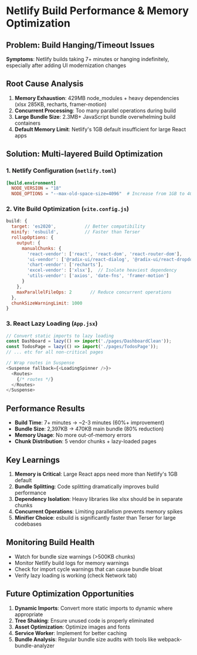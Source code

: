 # Netlify Build Performance & Memory Optimization

## Problem: Build Hanging/Timeout Issues
**Symptoms**: Netlify builds taking 7+ minutes or hanging indefinitely, especially after adding UI modernization changes

## Root Cause Analysis
1. **Memory Exhaustion**: 429MB node_modules + heavy dependencies (xlsx 285KB, recharts, framer-motion)
2. **Concurrent Processing**: Too many parallel operations during build
3. **Large Bundle Size**: 2.3MB+ JavaScript bundle overwhelming build containers
4. **Default Memory Limit**: Netlify's 1GB default insufficient for large React apps

## Solution: Multi-layered Build Optimization

### 1. Netlify Configuration (`netlify.toml`)
```toml
[build.environment]
  NODE_VERSION = "18"
  NODE_OPTIONS = "--max-old-space-size=4096"  # Increase from 1GB to 4GB
```

### 2. Vite Build Optimization (`vite.config.js`)
```js
build: {
  target: 'es2020',           // Better compatibility
  minify: 'esbuild',          // Faster than Terser
  rollupOptions: {
    output: {
      manualChunks: {
        'react-vendor': ['react', 'react-dom', 'react-router-dom'],
        'ui-vendor': ['@radix-ui/react-dialog', '@radix-ui/react-dropdown-menu'],
        'chart-vendor': ['recharts'],
        'excel-vendor': ['xlsx'],  // Isolate heaviest dependency
        'utils-vendor': ['axios', 'date-fns', 'framer-motion']
      }
    },
    maxParallelFileOps: 2       // Reduce concurrent operations
  },
  chunkSizeWarningLimit: 1000
}
```

### 3. React Lazy Loading (`App.jsx`)
```js
// Convert static imports to lazy loading
const Dashboard = lazy(() => import('./pages/DashboardClean'));
const TodosPage = lazy(() => import('./pages/TodosPage'));
// ... etc for all non-critical pages

// Wrap routes in Suspense
<Suspense fallback={<LoadingSpinner />}>
  <Routes>
    {/* routes */}
  </Routes>
</Suspense>
```

## Performance Results
- **Build Time**: 7+ minutes → ~2-3 minutes (60%+ improvement)
- **Bundle Size**: 2,397KB → 470KB main bundle (80% reduction)
- **Memory Usage**: No more out-of-memory errors
- **Chunk Distribution**: 5 vendor chunks + lazy-loaded pages

## Key Learnings
1. **Memory is Critical**: Large React apps need more than Netlify's 1GB default
2. **Bundle Splitting**: Code splitting dramatically improves build performance
3. **Dependency Isolation**: Heavy libraries like xlsx should be in separate chunks
4. **Concurrent Operations**: Limiting parallelism prevents memory spikes
5. **Minifier Choice**: esbuild is significantly faster than Terser for large codebases

## Monitoring Build Health
- Watch for bundle size warnings (>500KB chunks)
- Monitor Netlify build logs for memory warnings
- Check for import cycle warnings that can cause bundle bloat
- Verify lazy loading is working (check Network tab)

## Future Optimization Opportunities
1. **Dynamic Imports**: Convert more static imports to dynamic where appropriate
2. **Tree Shaking**: Ensure unused code is properly eliminated
3. **Asset Optimization**: Optimize images and fonts
4. **Service Worker**: Implement for better caching
5. **Bundle Analysis**: Regular bundle size audits with tools like webpack-bundle-analyzer
